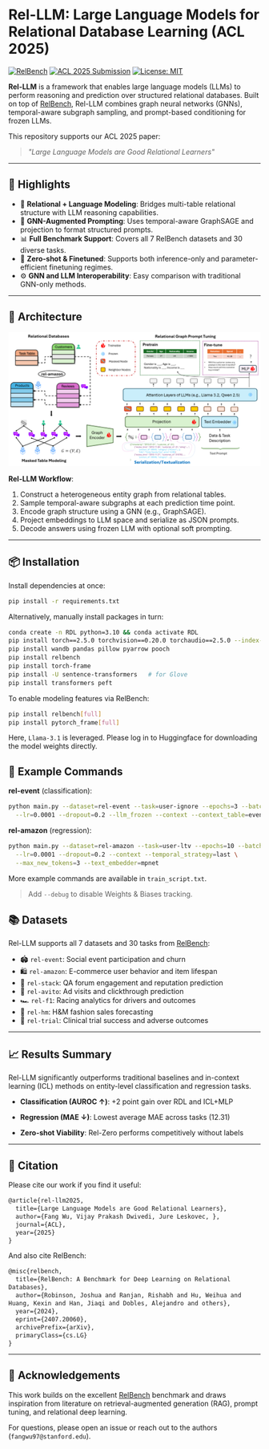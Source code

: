 # Rel-LLM: Large Language Models for Relational Database Learning (ACL 2025)

[![RelBench](https://img.shields.io/badge/base%20dataset-RelBench-blue)](https://relbench.stanford.edu)
[![ACL 2025 Submission](https://img.shields.io/badge/paper-ACL%202025-orange)]()
[![License: MIT](https://img.shields.io/badge/license-MIT-green.svg)](https://opensource.org/licenses/MIT)

**Rel-LLM** is a framework that enables large language models (LLMs) to perform reasoning and prediction over structured relational databases. Built on top of [RelBench](https://relbench.stanford.edu), Rel-LLM combines graph neural networks (GNNs), temporal-aware subgraph sampling, and prompt-based conditioning for frozen LLMs.

This repository supports our ACL 2025 paper:
> *"Large Language Models are Good Relational Learners"*

---

## 🌟 Highlights

- 🔗 **Relational + Language Modeling**: Bridges multi-table relational structure with LLM reasoning capabilities.
- 🧠 **GNN-Augmented Prompting**: Uses temporal-aware GraphSAGE and projection to format structured prompts.
- 📊 **Full Benchmark Support**: Covers all 7 RelBench datasets and 30 diverse tasks.
- 🧪 **Zero-shot & Finetuned**: Supports both inference-only and parameter-efficient finetuning regimes.
- ⚙️ **GNN and LLM Interoperability**: Easy comparison with traditional GNN-only methods.

---

## 🧩 Architecture

![Rel-LLM Model Overview](./fig.png)

**Rel-LLM Workflow**:
1. Construct a heterogeneous entity graph from relational tables.
2. Sample temporal-aware subgraphs at each prediction time point.
3. Encode graph structure using a GNN (e.g., GraphSAGE).
4. Project embeddings to LLM space and serialize as JSON prompts.
5. Decode answers using frozen LLM with optional soft prompting.

---

## 📦 Installation

Install dependencies at once:
```bash
pip install -r requirements.txt
```

Alternatively, manually install packages in turn:
```bash
conda create -n RDL python=3.10 && conda activate RDL
pip install torch==2.5.0 torchvision==0.20.0 torchaudio==2.5.0 --index-url https://download.pytorch.org/whl/cu124
pip install wandb pandas pillow pyarrow pooch
pip install relbench
pip install torch-frame 
pip install -U sentence-transformers   # for Glove 
pip install transformers peft
```

To enable modeling features via RelBench:
```bash
pip install relbench[full]
pip install pytorch_frame[full]  
```

Here, `Llama-3.1` is leveraged. Please log in to Huggingface for downloading the model weights directly. 



## 🧪 Example Commands
**rel-event** (classification):

```bash
python main.py --dataset=rel-event --task=user-ignore --epochs=3 --batch_size=2 \
  --lr=0.0001 --dropout=0.2 --llm_frozen --context --context_table=event_attendees
```

**rel-amazon** (regression):
```bash
python main.py --dataset=rel-amazon --task=user-ltv --epochs=10 --batch_size=1 \
  --lr=0.0001 --dropout=0.2 --context --temporal_strategy=last \
  --max_new_tokens=3 --text_embedder=mpnet
```

More example commands are available in `train_script.txt`.
> Add `--debug` to disable Weights & Biases tracking.




## 📚 Datasets

Rel-LLM supports all 7 datasets and 30 tasks from [RelBench](https://relbench.stanford.edu):

- 🏟 `rel-event`: Social event participation and churn
- 🛍 `rel-amazon`: E-commerce user behavior and item lifespan
- 💬 `rel-stack`: QA forum engagement and reputation prediction
- 🧾 `rel-avito`: Ad visits and clickthrough prediction
- 🏎 `rel-f1`: Racing analytics for drivers and outcomes
- 🛒 `rel-hm`: H&M fashion sales forecasting
- 🧪 `rel-trial`: Clinical trial success and adverse outcomes



---

## 📈 Results Summary

Rel-LLM significantly outperforms traditional baselines and in-context learning (ICL) methods on entity-level classification and regression tasks.

- **Classification (AUROC ↑)**: +2 point gain over RDL and ICL+MLP

- **Regression (MAE ↓)**: Lowest average MAE across tasks (12.31)

- **Zero-shot Viability**: Rel-Zero performs competitively without labels

---

## 📖 Citation

Please cite our work if you find it useful:

    @article{rel-llm2025,
      title={Large Language Models are Good Relational Learners},
      author={Fang Wu, Vijay Prakash Dwivedi, Jure Leskovec, },
      journal={ACL},
      year={2025}
    }

And also cite RelBench:

    @misc{relbench,
      title={RelBench: A Benchmark for Deep Learning on Relational Databases},
      author={Robinson, Joshua and Ranjan, Rishabh and Hu, Weihua and Huang, Kexin and Han, Jiaqi and Dobles, Alejandro and others},
      year={2024},
      eprint={2407.20060},
      archivePrefix={arXiv},
      primaryClass={cs.LG}
    }

---

## 🤝 Acknowledgements

This work builds on the excellent [RelBench](https://github.com/snap-stanford/relbench) benchmark and draws inspiration from literature on retrieval-augmented generation (RAG), prompt tuning, and relational deep learning.

For questions, please open an issue or reach out to the authors (`fangwu97@stanford.edu`).


